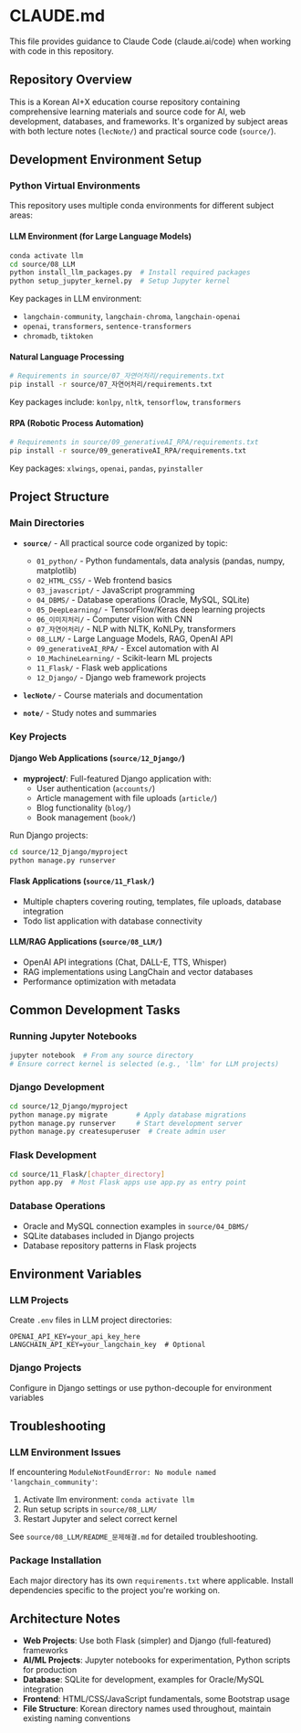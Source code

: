 # CLAUDE.md

This file provides guidance to Claude Code (claude.ai/code) when working with code in this repository.

## Repository Overview

This is a Korean AI+X education course repository containing comprehensive learning materials and source code for AI, web development, databases, and frameworks. It's organized by subject areas with both lecture notes (`lecNote/`) and practical source code (`source/`).

## Development Environment Setup

### Python Virtual Environments

This repository uses multiple conda environments for different subject areas:

#### LLM Environment (for Large Language Models)
```bash
conda activate llm
cd source/08_LLM
python install_llm_packages.py  # Install required packages
python setup_jupyter_kernel.py  # Setup Jupyter kernel
```

Key packages in LLM environment:
- `langchain-community`, `langchain-chroma`, `langchain-openai`
- `openai`, `transformers`, `sentence-transformers`
- `chromadb`, `tiktoken`

#### Natural Language Processing
```bash
# Requirements in source/07_자연어처리/requirements.txt
pip install -r source/07_자연어처리/requirements.txt
```

Key packages include: `konlpy`, `nltk`, `tensorflow`, `transformers`

#### RPA (Robotic Process Automation)
```bash
# Requirements in source/09_generativeAI_RPA/requirements.txt  
pip install -r source/09_generativeAI_RPA/requirements.txt
```

Key packages: `xlwings`, `openai`, `pandas`, `pyinstaller`

## Project Structure

### Main Directories

- **`source/`** - All practical source code organized by topic:
  - `01_python/` - Python fundamentals, data analysis (pandas, numpy, matplotlib)
  - `02_HTML_CSS/` - Web frontend basics
  - `03_javascript/` - JavaScript programming
  - `04_DBMS/` - Database operations (Oracle, MySQL, SQLite)
  - `05_DeepLearning/` - TensorFlow/Keras deep learning projects
  - `06_이미지처리/` - Computer vision with CNN
  - `07_자연어처리/` - NLP with NLTK, KoNLPy, transformers
  - `08_LLM/` - Large Language Models, RAG, OpenAI API
  - `09_generativeAI_RPA/` - Excel automation with AI
  - `10_MachineLearning/` - Scikit-learn ML projects
  - `11_Flask/` - Flask web applications
  - `12_Django/` - Django web framework projects

- **`lecNote/`** - Course materials and documentation
- **`note/`** - Study notes and summaries

### Key Projects

#### Django Web Applications (`source/12_Django/`)
- **myproject/**: Full-featured Django application with:
  - User authentication (`accounts/`)
  - Article management with file uploads (`article/`)
  - Blog functionality (`blog/`)
  - Book management (`book/`)

Run Django projects:
```bash
cd source/12_Django/myproject
python manage.py runserver
```

#### Flask Applications (`source/11_Flask/`)
- Multiple chapters covering routing, templates, file uploads, database integration
- Todo list application with database connectivity

#### LLM/RAG Applications (`source/08_LLM/`)
- OpenAI API integrations (Chat, DALL-E, TTS, Whisper)
- RAG implementations using LangChain and vector databases
- Performance optimization with metadata

## Common Development Tasks

### Running Jupyter Notebooks
```bash
jupyter notebook  # From any source directory
# Ensure correct kernel is selected (e.g., 'llm' for LLM projects)
```

### Django Development
```bash
cd source/12_Django/myproject
python manage.py migrate       # Apply database migrations
python manage.py runserver     # Start development server
python manage.py createsuperuser  # Create admin user
```

### Flask Development
```bash
cd source/11_Flask/[chapter_directory]
python app.py  # Most Flask apps use app.py as entry point
```

### Database Operations
- Oracle and MySQL connection examples in `source/04_DBMS/`
- SQLite databases included in Django projects
- Database repository patterns in Flask projects

## Environment Variables

### LLM Projects
Create `.env` files in LLM project directories:
```
OPENAI_API_KEY=your_api_key_here
LANGCHAIN_API_KEY=your_langchain_key  # Optional
```

### Django Projects
Configure in Django settings or use python-decouple for environment variables

## Troubleshooting

### LLM Environment Issues
If encountering `ModuleNotFoundError: No module named 'langchain_community'`:
1. Activate llm environment: `conda activate llm`
2. Run setup scripts in `source/08_LLM/`
3. Restart Jupyter and select correct kernel

See `source/08_LLM/README_문제해결.md` for detailed troubleshooting.

### Package Installation
Each major directory has its own `requirements.txt` where applicable. Install dependencies specific to the project you're working on.

## Architecture Notes

- **Web Projects**: Use both Flask (simpler) and Django (full-featured) frameworks
- **AI/ML Projects**: Jupyter notebooks for experimentation, Python scripts for production
- **Database**: SQLite for development, examples for Oracle/MySQL integration
- **Frontend**: HTML/CSS/JavaScript fundamentals, some Bootstrap usage
- **File Structure**: Korean directory names used throughout, maintain existing naming conventions